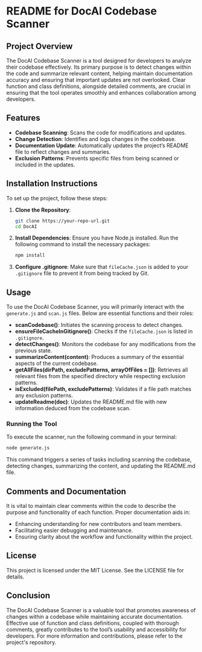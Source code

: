 # README for DocAI Codebase Scanner

## Project Overview

The DocAI Codebase Scanner is a tool designed for developers to analyze their codebase effectively. Its primary purpose is to detect changes within the code and summarize relevant content, helping maintain documentation accuracy and ensuring that important updates are not overlooked. Clear function and class definitions, alongside detailed comments, are crucial in ensuring that the tool operates smoothly and enhances collaboration among developers.

## Features

- **Codebase Scanning**: Scans the code for modifications and updates.
- **Change Detection**: Identifies and logs changes in the codebase.
- **Documentation Update**: Automatically updates the project’s README file to reflect changes and summaries.
- **Exclusion Patterns**: Prevents specific files from being scanned or included in the updates.

## Installation Instructions

To set up the project, follow these steps:

1. **Clone the Repository**:
   ```bash
   git clone https://your-repo-url.git
   cd DocAI
   ```

2. **Install Dependencies**:
   Ensure you have Node.js installed. Run the following command to install the necessary packages:
   ```bash
   npm install
   ```

3. **Configure .gitignore**:
   Make sure that `fileCache.json` is added to your `.gitignore` file to prevent it from being tracked by Git.

## Usage

To use the DocAI Codebase Scanner, you will primarily interact with the `generate.js` and `scan.js` files. Below are essential functions and their roles:

- **scanCodebase()**: Initiates the scanning process to detect changes.
- **ensureFileCacheInGitignore()**: Checks if the `fileCache.json` is listed in `.gitignore`.
- **detectChanges()**: Monitors the codebase for any modifications from the previous state.
- **summarizeContent(content)**: Produces a summary of the essential aspects of the current codebase.
- **getAllFiles(dirPath, excludePatterns, arrayOfFiles = [])**: Retrieves all relevant files from the specified directory while respecting exclusion patterns.
- **isExcluded(filePath, excludePatterns)**: Validates if a file path matches any exclusion patterns.
- **updateReadme(doc)**: Updates the README.md file with new information deduced from the codebase scan.

### Running the Tool

To execute the scanner, run the following command in your terminal:

```bash
node generate.js
```

This command triggers a series of tasks including scanning the codebase, detecting changes, summarizing the content, and updating the README.md file.

## Comments and Documentation

It is vital to maintain clear comments within the code to describe the purpose and functionality of each function. Proper documentation aids in:

- Enhancing understanding for new contributors and team members.
- Facilitating easier debugging and maintenance.
- Ensuring clarity about the workflow and functionality within the project.

## License

This project is licensed under the MIT License. See the LICENSE file for details.

## Conclusion

The DocAI Codebase Scanner is a valuable tool that promotes awareness of changes within a codebase while maintaining accurate documentation. Effective use of function and class definitions, coupled with thorough comments, greatly contributes to the tool’s usability and accessibility for developers. For more information and contributions, please refer to the project's repository.